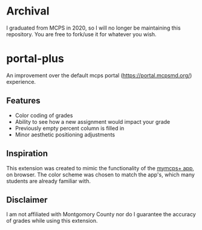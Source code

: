 # Archival

I graduated from MCPS in 2020, so I will no longer be maintaining this repository. You are free to fork/use it for whatever you wish.

# portal-plus
An improvement over the default mcps portal (https://portal.mcpsmd.org/) experience.

## Features
* Color coding of grades
* Ability to see how a new assignment would impact your grade
* Previously empty percent column is filled in 
* Minor aesthetic positioning adjustments

## Inspiration
This extension was created to mimic the functionality of the [mymcps+ app](https://itunes.apple.com/us/app/mymcps/id1291038640), on browser. The color scheme was chosen to match the app's, which many students are already familiar with.

## Disclaimer
I am not affiliated with Montgomory County nor do I guarantee the accuracy of grades while using this extension.
